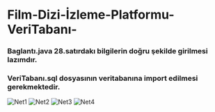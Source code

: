# Film-Dizi-İzleme-Platformu-VeriTabanı-
### Baglantı.java 28.satırdakı bilgilerin doğru şekilde girilmesi lazımdır.
### VeriTabanı.sql dosyasının veritabanına import edilmesi gerekmektedir.
![Net1](https://user-images.githubusercontent.com/76952086/125717618-c85ecf7b-e1a1-4958-bb9f-2e644656fc07.gif)
![Net2](https://user-images.githubusercontent.com/76952086/125717622-1da9c5eb-8196-457e-b7c5-67c290dcedb4.gif)
![Net3](https://user-images.githubusercontent.com/76952086/125717623-54e1d784-2321-4592-a4e3-c5988ac44d2e.gif)
![Net4](https://user-images.githubusercontent.com/76952086/125717625-04e61bc5-c842-4be7-afb7-8906cf67978e.gif)
